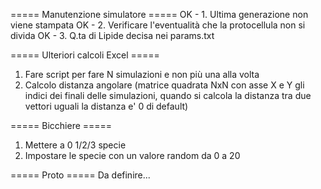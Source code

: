 ===== Manutenzione simulatore =====
OK - 1. Ultima generazione non viene stampata
OK - 2. Verificare l'eventualità che la protocellula non si divida
OK - 3. Q.ta di Lipide decisa nei params.txt

===== Ulteriori calcoli Excel =====
1. Fare script per fare N simulazioni e non più una alla volta
2. Calcolo distanza angolare 
(matrice quadrata NxN con asse X e Y gli indici dei finali delle simulazioni, quando si calcola la distanza tra due vettori uguali la distanza e' 0 di default)

===== Bicchiere =====
1. Mettere a 0 1/2/3 specie
2. Impostare le specie con un valore random da 0 a 20

===== Proto =====
Da definire...
